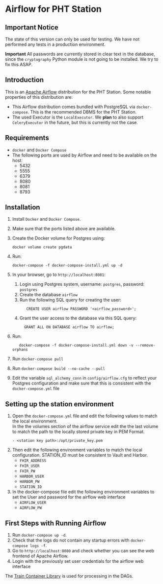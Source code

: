 # Airflow for PHT Station

## Important Notice

The state of this version can only be used for testing. We have not performed any tests in a production
environment. 

**Important** All passwords are currently stored in clear text in the database, since the `cryptography`
Python module is not going to be installed. We try to fix this ASAP. 

## Introduction

This is an [Apache Airflow](https://airflow.apache.org/) distribution for the PHT Station. Some notable properties
of this distribution are:

* This Airflow distribution comes bundled with PostgreSQL via `docker-compose`. This is the recommended DBMS
  for the PHT Station.
* The used Executor is the `LocalExecutor`.  We **plan** to also support `CeleryExecutor` in the future, but this is currently not the case.

## Requirements

* `docker` and `Docker Compose`
* The following ports are used by Airflow and need to be available on the host:
    - 5432
    - 5555
    - 6379
    - 8080
    - 8081
    - 8793

## Installation 

1. Install `Docker` and `Docker Compose`.

2. Make sure that the ports listed above are available.

3. Create the Docker volume for Postgres using:
    ```shell script
    docker volume create pgdata
    ```

4. Run:
    ```shell script
    docker-compose -f docker-compose-install.yml up -d
    ```

5. In your browser, go to `http://localhost:8081`:
    1. Login using Postgres system, username: `postgres`, password: `postgres`
    2. Create the database `airflow`
    3. Run the following SQL query for creating the user:
        ```postgresql
           CREATE USER airflow PASSWORD '<airflow_password>';
        ```
   4. Grant the user access to the database via this SQL query:
        ```postgresql
          GRANT ALL ON DATABASE airflow TO airflow;
        ```

6. Run:
    ```shell script
       docker-compose -f docker-compose-install.yml down -v --remove-orphans
    ```
   
7. Run `docker-compose pull`

8. Run `docker-compose build --no-cache --pull` 

9. Edit the variable `sql_alchemy_conn` in `config/airflow.cfg` to reflect your Postgres configuration and make sure
    that this is consistent with the `docker-compose.yml` file
    
## Setting up the station environment
1. Open the `docker-compose.yml` file and edit the following values to match the local environment.   
    In the the volumes section of the airflow service edit the the last volume to match the path to the locally stored
    private key in PEM Format.
    ```
    - <station key path>:/opt/private_key.pem
    ```
2. Then edit the following environment variables to match the local configuration. STATION_ID must be consistent to Vault and Harbor.
    - `FHIR_ADDRESS`
    - `FHIR_USER`
    - `FHIR_PW`
    - `HARBOR_USER`
    - `HARBOR_PW`
    - `STATION_ID`
3. In the docker-compose file edit the following environment variables to set the User and password for the airflow web interface
    - `AIRFLOW_USER`
    - `AIRFLOW_PW`

## First Steps with Running Airflow
1. Run `docker-compose up -d`. 
2. Check that the logs do not contain any startup errors with  `docker-compose logs -f`.
3. Go to `http://localhost:8080` and check whether you can see the web frontend of Apache Airflow.
4. Login with the previously set user credentials for the airflow web interface


<!-- 
## RESTful API for Trains
The Station offers an RESTful API that can be consumed by Trains. The documentation of this API is available on Swagger Hub:

https://app.swaggerhub.com/apis/lukaszimmermann/PHT-Train-Station/0.2.0
-->

The [Train Container Library](https://gitlab.com/PersonalHealthTrain/implementations/germanmii/difuture/train-container-library)
is used for processing in the DAGs.

